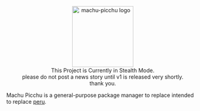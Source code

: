 <p align="center"><img width="160" src="https://i.imgur.com/sbDmxz1.png" alt="machu-picchu logo"><br>This Project is Currently in Stealth Mode.<br>please do not post a news story until v1 is released very shortly.<br>thank you.</p>

Machu Picchu is a general-purpose package manager to replace intended to replace [peru](https://github.com/buildinspace/peru).
